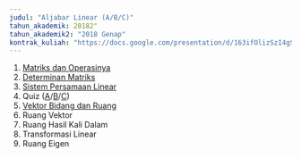 ```yaml
---
judul: "Aljabar Linear (A/B/C)"
tahun_akademik: 20182"
tahun_akademik2: "2018 Genap"
kontrak_kuliah: "https://docs.google.com/presentation/d/163ifOlizSzI4gSYhPOcVKIGO7bdTITlCWz1xG4tjEZs/edit?usp=sharing"
---
```


1. [Matriks dan Operasinya](https://docs.google.com/presentation/d/18fN_25Y_BZwPOsodvYQyJqvmaYywDud_RC7cLbyVHzk/edit?usp=sharing)
2. [Determinan Matriks](https://docs.google.com/presentation/d/15CzI1TyI7YoK5JboHKmJbjGFpVFzHBnp313ZQMSTQP0/edit?usp=sharing)
3. [Sistem Persamaan Linear](https://docs.google.com/presentation/d/1WBnnAbSiCpK9RmIB0hEJWzLMsDtfdVOn86rHg8-hvfg/edit?usp=sharing)
4. Quiz ([A](https://forms.gle/HZw5aSmZKcomDngx6)/[B](https://forms.gle/ttgJ6ah4hivPTySn9)/[C](https://forms.gle/LqX2FNks5r3g1iz79))
5. [Vektor Bidang dan Ruang](https://docs.google.com/presentation/d/1bFC5HqmkRATr-a6UuSLK-oT82J_PNIUsLF_mOH__TNo/edit?usp=sharing)
6. Ruang Vektor
7. Ruang Hasil Kali Dalam
8. Transformasi Linear
9. Ruang Eigen